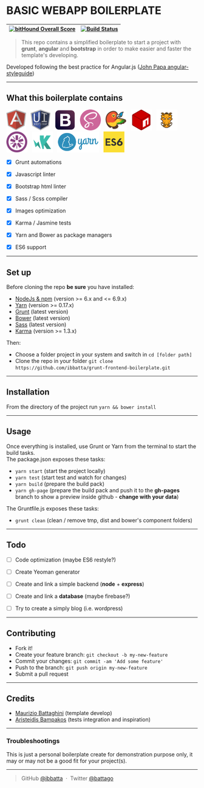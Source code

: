 # __BASIC WEBAPP BOILERPLATE__

|[![bitHound Overall Score](https://www.bithound.io/github/ibbatta/grunt-frontend-boilerplate/badges/score.svg)](https://www.bithound.io/github/ibbatta/grunt-frontend-boilerplate)|[![Build Status](https://travis-ci.org/ibbatta/grunt-frontend-boilerplate.svg?branch=master)](https://travis-ci.org/ibbatta/grunt-frontend-boilerplate)|
|:---:|:---:|


>This repo contains a simplified boilerplate to start a project with __grunt__, __angular__ and __bootstrap__ in order to make easier and faster the template's developing.

Developed following the best practice for Angular.js ([John Papa angular-styleguide](https://github.com/johnpapa/angular-styleguide/blob/master/a1/README.md))

---

## __What this boilerplate contains__

<img src="./github_readme_assets/logo-angular.png" height="55">&nbsp;&nbsp;
<img src="./github_readme_assets/logo-uibootstrap.png" height="55">&nbsp;&nbsp;
<img src="./github_readme_assets/logo-bootstrap.png" height="55">&nbsp;&nbsp;
<img src="./github_readme_assets/logo-sass.png" height="55">&nbsp;&nbsp;
<img src="./github_readme_assets/logo-bower.png" height="55">&nbsp;&nbsp;
<img src="./github_readme_assets/logo-npm.png" height="55">&nbsp;&nbsp;
<img src="./github_readme_assets/logo-grunt.png" height="55">&nbsp;&nbsp;
<img src="./github_readme_assets/logo-jasmine.png" height="55">&nbsp;&nbsp;
<img src="./github_readme_assets/logo-karma.png" height="55">&nbsp;&nbsp;
<img src="./github_readme_assets/logo-yarn.png" height="55">&nbsp;&nbsp;
<img src="./github_readme_assets/logo-es6.png" height="55">&nbsp;&nbsp;

- [x] Grunt automations
- [x] Javascript linter
- [x] Bootstrap html linter
- [x] Sass / Scss compiler
- [x] Images optimization
- [x] Karma / Jasmine tests
- [x] Yarn and Bower as package managers
- [x] ES6 support


---

## __Set up__

Before cloning the repo **be sure** you have installed:

* [NodeJs & npm](http://nodejs.org/download/) (version >= 6.x and <= 6.9.x)
* [Yarn](https://yarnpkg.com/en/docs/install) (version >= 0.17.x)
* [Grunt](http://gruntjs.com/getting-started) (latest version)
* [Bower](http://bower.io/) (latest version)
* [Sass](http://sass-lang.com/install) (latest version)
* [Karma](https://karma-runner.github.io) (version >= 1.3.x)

Then:

- Choose a folder project in your system and switch in `cd [folder path]`
- Clone the repo in your folder `git clone https://github.com/ibbatta/grunt-frontend-boilerplate.git`

---

## __Installation__

From the directory of the project run `yarn && bower install`

---

## __Usage__

Once everything is installed, use Grunt or Yarn from the terminal to start the build tasks.<br>
The package.json exposes these tasks:

- `yarn start` (start the project locally)
- `yarn test` (start test and watch for changes)
- `yarn build` (prepare the build pack)
- `yarn gh-page` (prepare the build pack and push it to the __gh-pages__ branch to show a preview inside github - __change with your data__)

The Gruntfile.js exposes these tasks:

- `grunt clean` (clean / remove tmp, dist and bower's component folders)


---

## __Todo__

- [ ] Code optimization (maybe ES6 restyle?)
- [ ] Create Yeoman generator
- [ ] Create and link a simple backend (__node__ + __express__)
- [ ] Create and link a __database__ (maybe firebase?)
- [ ] Try to create a simply blog (i.e. wordpress)


---

## __Contributing__

- Fork it!
- Create your feature branch: `git checkout -b my-new-feature`
- Commit your changes: `git commit -am 'Add some feature'`
- Push to the branch: `git push origin my-new-feature`
- Submit a pull request

---


## __Credits__

- [Maurizio Battaghini](https://github.com/ibbatta) (template develop)
- [Aristeidis Bampakos](https://github.com/bampakoa) (tests integration and inspiration)

---


### __Troubleshootings__ ###

This is just a personal boilerplate create for demonstration purpose only, it may or may not be a good fit for your project(s).

---


> GitHub [@ibbatta](https://github.com/ibbatta) &nbsp;&middot;&nbsp;
> Twitter [@battago](https://twitter.com/battago)
